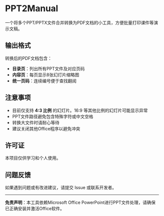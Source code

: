 # PPT2Manual

一个将多个PPT/PPTX文件合并转换为PDF文档的小工具，方便批量打印课件等演示文稿。

## 输出格式

转换后的PDF文档包含：
- **目录页**：列出所有PPT文件及对应页码
- **内容页**：每页显示8张幻灯片缩略图
- **统一页码**：连续编号便于查找翻阅

## 注意事项

- 目前仅支持 **4:3 比例** 的幻灯片。16:9 等其他比例的幻灯片可能显示异常
- PPT文件路径避免包含特殊字符或中文空格
- 转换大文件时请耐心等待
- 建议关闭其他Office程序以避免冲突

## 许可证

本项目仅供学习和个人使用。

## 问题反馈

如果遇到问题或有改进建议，请提交 Issue 或联系开发者。

---

**免责声明**：本工具依赖Microsoft Office PowerPoint进行PPT文件处理，请确保已正确安装并激活Office软件。